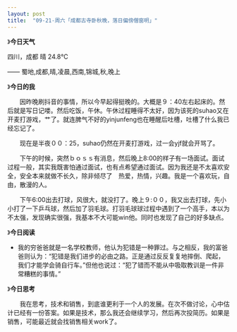 ```yaml
---
layout: post
title:  "09-21-周六「成都古寺卧秋晚，落日偏傍僧窗明」"
---
```




 

》**今日天气**

四川，成都 晴 24.8℃        

 —— 蜀地,成都,晴,凌晨,西南,锦城,秋,晚上        

》**今日的我**

　　因昨晚刷抖音的事情，所以今早起得挺晚的。大概是９：40左右起床的。然后就是写日记喽。然后吃饭，午休。午休过程睡得不太好，因为该死的suhao又在开麦打游戏，艹了。就连脾气不好的yinjunfeng也在睡醒后吐槽，吐槽了什么我已经忘记了。

 　　现在是半夜００：25，suhao仍然在开麦打游戏，过一会yjf就会开骂了。

　　下午的时候，突然ｂｏｓｓ有消息，然后晚上8:00的样子有一场面试。面试过程一般，其实我既害怕通过面试，也有点希望通过面试。因为我还是不太喜欢安全，安全本来就做不长久，除非倾尽了　热爱，热情，兴趣。我是一个喜欢玩，自由，散漫的人。

　　下午6:00出去打球，风很大，就没打了。晚上９:００，我又出去打球，先小小打了一下乒乓球，然后加了羽毛球。打羽毛球球过程中遇到了一个高手，本以为不太强，发现确实很强，我基本不大可能win他。同时也发现了自己的好多缺点。

》**今日阅读**

- 我的穷爸爸就是一名学校教师，他认为犯错是一种罪过。与之相反，我的富爸爸则认为：“犯错是我们进步的必由之路。正是通过反反复复地摔倒、爬起，我们才能学会骑自行车。”但他也说过：“犯了错而不能从中吸取教训是一件非常糟糕的事情。”

》**今日思考**

　　我在思考，技术和销售，到底谁更利于一个人的发展。在次不做讨论，心中估计已经有一份答案。如果是技术，那么我还会继续学习，然后再次投简历。如果是销售，可能最近就会找销售相关work了。

